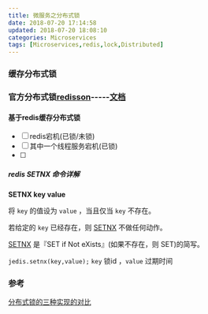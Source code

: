 ```yaml
---
title: 微服务之分布式锁
date: 2018-07-20 17:14:58
updated: 2018-07-20 18:08:10
categories: Microservices
tags: [Microservices,redis,lock,Distributed]
---
```


### 缓存分布式锁

### 官方分布式锁[redisson](https://github.com/redisson/redisson)-----[文档](https://github.com/redisson/redisson/wiki/%E7%9B%AE%E5%BD%95)

#### 基于redis缓存分布式锁

- [ ] redis宕机(已锁/未锁)
- [ ] 其中一个线程服务宕机(已锁)
- [ ] 

##### redis SETNX 命令详解

**SETNX key value** 

将 `key` 的值设为 `value` ，当且仅当 `key` 不存在。

若给定的 `key` 已经存在，则 [SETNX](http://redisdoc.com/string/setnx.html#setnx) 不做任何动作。

[SETNX](http://redisdoc.com/string/setnx.html#setnx) 是『SET if Not eXists』(如果不存在，则 SET)的简写。

`jedis.setnx(key,value);`   `key` 锁id ，`value` 过期时间





### 参考

[分布式锁的三种实现的对比](https://www.jianshu.com/p/c2b4aa7a12f1)